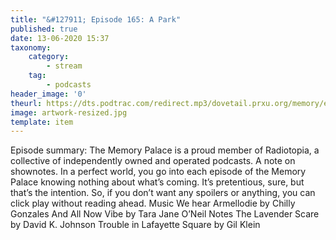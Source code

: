 ```yaml
---
title: "&#127911; Episode 165: A Park"
published: true
date: 13-06-2020 15:37
taxonomy:
    category:
        - stream
    tag:
        - podcasts
header_image: '0'
theurl: https://dts.podtrac.com/redirect.mp3/dovetail.prxu.org/memory/eac6a026-d86c-4a01-905b-f4c6f9820451/thememorypalace.mp3
image: artwork-resized.jpg
template: item
--- 
```

Episode summary: The Memory Palace is a proud member of Radiotopia, a collective of independently owned and operated podcasts. A note on shownotes. In a perfect world, you go into each episode of the Memory Palace knowing nothing about what’s coming. It’s pretentious, sure, but that’s the intention. So, if you don’t want any spoilers or anything, you can click play without reading ahead. Music We hear Armellodie by Chilly Gonzales And All Now Vibe by Tara Jane O’Neil Notes The Lavender Scare by David K. Johnson Trouble in Lafayette Square by Gil Klein
